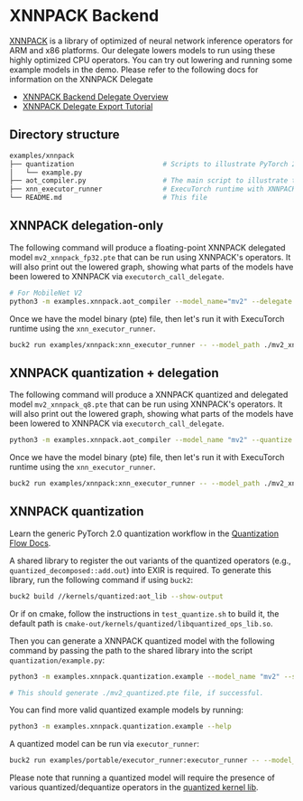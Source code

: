 # XNNPACK Backend

[XNNPACK](https://github.com/google/XNNPACK) is a library of optimized of neural network inference operators for ARM and x86 platforms. Our delegate lowers models to run using these highly optimized CPU operators. You can try out lowering and running some example models in the demo. Please refer to the following docs for information on the XNNPACK Delegate
- [XNNPACK Backend Delegate Overview](https://github.com/pytorch/executorch/blob/main/docs/website/docs/source/native-delegates-executorch-xnnpack-delegate.md)
- [XNNPACK Delegate Export Tutorial](https://github.com/pytorch/executorch/blob/main/docs/website/docs/source/tutorial-xnnpack-delegate-lowering.md)


## Directory structure
```bash
examples/xnnpack
├── quantization                      # Scripts to illustrate PyTorch 2.0 quantization workflow with XNNPACK quantizer
│   └── example.py
├── aot_compiler.py                   # The main script to illustrate the full AOT (export, quantization, delegation) workflow with XNNPACK
├── xnn_executor_runner               # ExecuTorch runtime with XNNPACK
└── README.md                         # This file
```

## XNNPACK delegation-only

The following command will produce a floating-point XNNPACK delegated model `mv2_xnnpack_fp32.pte` that can be run using XNNPACK's operators. It will also print out the lowered graph, showing what parts of the models have been lowered to XNNPACK via `executorch_call_delegate`.

```bash
# For MobileNet V2
python3 -m examples.xnnpack.aot_compiler --model_name="mv2" --delegate
```

Once we have the model binary (pte) file, then let's run it with ExecuTorch runtime using the `xnn_executor_runner`.

```bash
buck2 run examples/xnnpack:xnn_executor_runner -- --model_path ./mv2_xnnpack_fp32.pte
```

## XNNPACK quantization + delegation

The following command will produce a XNNPACK quantized and delegated model `mv2_xnnpack_q8.pte` that can be run using XNNPACK's operators. It will also print out the lowered graph, showing what parts of the models have been lowered to XNNPACK via `executorch_call_delegate`.

```bash
python3 -m examples.xnnpack.aot_compiler --model_name "mv2" --quantize --delegate
```

Once we have the model binary (pte) file, then let's run it with ExecuTorch runtime using the `xnn_executor_runner`.

```bash
buck2 run examples/xnnpack:xnn_executor_runner -- --model_path ./mv2_xnnpack_q8.pte
```

## XNNPACK quantization
Learn the generic PyTorch 2.0 quantization workflow in the [Quantization Flow Docs](/docs/website/docs/tutorials/quantization_flow.md).


A shared library to register the out variants of the quantized operators (e.g., `quantized_decomposed::add.out`) into EXIR is required. To generate this library, run the following command if using `buck2`:
```bash
buck2 build //kernels/quantized:aot_lib --show-output
```
Or if on cmake, follow the instructions in `test_quantize.sh` to build it, the default path is `cmake-out/kernels/quantized/libquantized_ops_lib.so`.

Then you can generate a XNNPACK quantized model with the following command by passing the path to the shared library into the script `quantization/example.py`:
```bash
python3 -m examples.xnnpack.quantization.example --model_name "mv2" --so_library "<path/to/so/lib>" # for MobileNetv2

# This should generate ./mv2_quantized.pte file, if successful.
```
You can find more valid quantized example models by running:
```bash
python3 -m examples.xnnpack.quantization.example --help
```

A quantized model can be run via `executor_runner`:
```bash
buck2 run examples/portable/executor_runner:executor_runner -- --model_path ./mv2_quantized.pte
```
Please note that running a quantized model will require the presence of various quantized/dequantize operators in the [quantized kernel lib](../../kernels/quantized).
